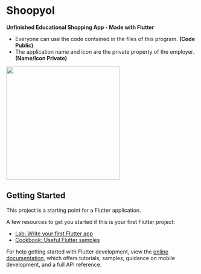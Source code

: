 # Shoopyol

**Unfinished Educational Shopping App - Made with Flutter**

- Everyone can use the code contained in the files of this program. **(Code Public)**
- The application name and icon are the private property of the employer. **(Name/Icon Private)**

<img src="https://github.com/MD-Osman/Shoopyol/blob/master/checkIn.gif" width="300">

## Getting Started

This project is a starting point for a Flutter application.

A few resources to get you started if this is your first Flutter project:

- [Lab: Write your first Flutter app](https://docs.flutter.dev/get-started/codelab)
- [Cookbook: Useful Flutter samples](https://docs.flutter.dev/cookbook)

For help getting started with Flutter development, view the [online documentation](https://docs.flutter.dev/), which offers tutorials, samples, guidance on mobile development, and a full API reference.
